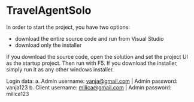 # TravelAgentSolo
 
In order to start the project, you have two options:

- download the entire source code and run from Visual Studio 
- download only the installer

If you download the source code, open the solution and set the project UI as the startup project. Then run with F5. If you download the installer, simply run it as any other windows installer.

Login data:
 a. Admin username: vanja@gmail.com | Admin password: vanja123
 b. Client username: milica@gmail.com | Admin password: milica123
